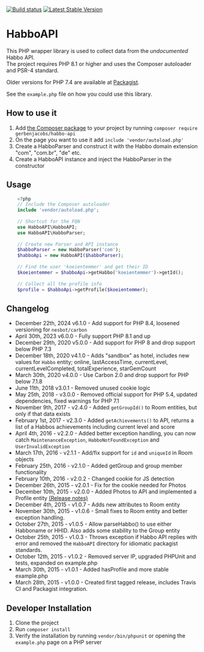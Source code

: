[![Build status](https://github.com/gerbenjacobs/HabboAPI/actions/workflows/php.yml/badge.svg)](https://github.com/gerbenjacobs/HabboAPI/actions/workflows/php.yml)
[![Latest Stable Version](https://poser.pugx.org/gerbenjacobs/habbo-api/v/stable.svg)](https://packagist.org/packages/gerbenjacobs/habbo-api)
# HabboAPI
This PHP wrapper library is used to collect data from the _undocumented_ Habbo API.  
The project requires PHP 8.1 or higher and uses the Composer autoloader and PSR-4 standard.

Older versions for PHP 7.4 are available at [Packagist](https://packagist.org/packages/gerbenjacobs/habbo-api).

See the `example.php` file on how you could use this library.

## How to use it
1. Add [the Composer package](https://packagist.org/packages/gerbenjacobs/habbo-api) to your project by running `composer require gerbenjacobs/habbo-api`
2. On the page you want to use it add `include 'vendor/autoload.php'`
3. Create a HabboParser and construct it with the Habbo domain extension "com", "com.br", "de" etc.
4. Create a HabboAPI instance and inject the HabboParser in the constructor

## Usage
```php
    <?php
    // Include the Composer autoloader
    include 'vendor/autoload.php';
    
    // Shortcut for the FQN
    use HabboAPI\HabboAPI;
    use HabboAPI\HabboParser;
    
    // Create new Parser and API instance
    $habboParser = new HabboParser('com');
    $habboApi = new HabboAPI($habboParser);
    
    // Find the user 'koeientemmer' and get their ID
    $koeientemmer = $habboApi->getHabbo('koeientemmer')->getId();
    
    // Collect all the profile info
    $profile = $habboApi->getProfile($koeientemmer);
```

## Changelog
- December 22th, 2024 v6.1.0 - Add support for PHP 8.4, loosened versioning for `nesbot/carbon`
- April 30th, 2023 v6.0.0 - Fully support PHP 8.1 and up
- December 29th, 2020 v5.0.0 - Add support for PHP 8 and drop support below PHP 7.3
- December 18th, 2020 v4.1.0 - Adds "sandbox" as hotel, includes new values for `Habbo` entity; online, lastAccessTime, currentLevel, currentLevelCompleted, totalExperience, starGemCount
- March 30th, 2020 v4.0.0 - Use Carbon 2.0 and drop support for PHP below 7.1.8
- June 11th, 2018 v3.0.1 - Removed unused cookie logic
- May 25th, 2018 - v3.0.0 - Removed official support for PHP 5.4, updated dependencies, fixed warnings for PHP 7.1
- November 9th, 2017 - v2.4.0 - Added `getGroupId()` to Room entities, but only if that data exists
- February 1st, 2017 - v2.3.0 - Added `getAchievements()` to API, returns a list of a Habbos achievements including current level and score
- April 4th, 2016 - v2.2.0 - Added better exception handling, you can now catch `MaintenanceException`, `HabboNotFoundException` and `UserInvalidException`
- March 17th, 2016 - v2.1.1 - Add/fix support for `id` and `uniqueId` in Room objects
- February 25th, 2016 - v2.1.0 - Added getGroup and group member functionality
- February 10th, 2016 - v2.0.2 - Changed cookie for JS detection
- December 26th, 2015 - v2.0.1 - Fix for the cookie needed for Photos
- December 10th, 2015 - v2.0.0 - Added Photos to API and implemented a Profile entity [(Release notes)](https://github.com/gerbenjacobs/HabboAPI/releases/tag/v2.0.0)
- December 4th, 2015 - v1.0.7 - Adds new attributes to Room entity
- November 30th, 2015 - v1.0.6 - Small fixes to Room entity and better exception handling.
- October 27th, 2015 - v1.0.5 - Allow parseHabbo() to use either Habboname or HHID. Also adds some stability to the Group entity
- October 25th, 2015 - v1.0.3 - Throws exception if Habbo API replies with error and removed the `HabboAPI` directory for idiomatic packagist standards.
- October 12th, 2015 - v1.0.2 - Removed server IP, upgraded PHPUnit and tests, expanded on example.php
- March 30th, 2015 - v1.0.1 - Added hasProfile and more stable example.php
- March 28th, 2015 - v1.0.0 - Created first tagged release, includes Travis CI and Packagist integration.

## Developer Installation
1. Clone the project
2. Run `composer install`
3. Verify the installation by running `vendor/bin/phpunit` or opening the `example.php` page on a PHP server
